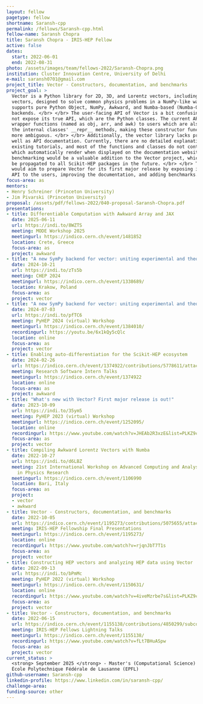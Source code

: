 ```yaml
---
layout: fellow
pagetype: fellow
shortname: Saransh-cpp
permalink: /fellows/Saransh-cpp.html
fellow-name: Saransh Chopra
title: Saransh Chopra - IRIS-HEP Fellow
active: false
dates:
  start: 2022-06-01
  end: 2022-08-31
photo: /assets/images/team/fellows-2022/Saransh-Chopra.png
institution: Cluster Innovation Centre, University of Delhi
e-mail: saransh0701@gmail.com
project_title: Vector - Constructors, documentation, and benchmarks
project_goal: >
  Vector is a Python library for 2D, 3D, and Lorentz vectors, including arrays of
  vectors, designed to solve common physics problems in a NumPy-like way. Vector currently
  supports pure Python Object, NumPy, Awkward, and Numba-based (Numba-Object, Numba-Awkward)
  backends. </br> </br> The user-facing API of Vector is a bit confusing as it does
  not expose its true API, which are the Python classes. The current API provides
  wrapper functions (named as obj, arr, and awk) to users which are also shown in
  the internal classes' __repr__ methods, making these constructor functions even
  more ambiguous. </br> </br> Additionally, the vector library lacks proper user as
  well as API documentation. Currently, there are no detailed explanations in the
  existing tutorials, and most of the functions and classes do not contain docstrings,
  which automatically render when displayed on the documentation website. Furthermore,
  benchmarking would be a valuable addition to the Vector project, which could then
  be propagated to all Scikit-HEP packages in the future. </br> </br> This project
  would aim to prepare Vector for its first major release by exposing its internal
  API to the users, improving the documentation, and adding benchmarks.
focus-area: as
mentors:
- Henry Schreiner (Princeton University)
- Jim Pivarski (Princeton University)
proposal: /assets/pdf/fellows-2022/040-proposal-Saransh-Chopra.pdf
presentations:
- title: Differentiable Computation with Awkward Array and JAX
  date: 2025-06-11
  url: https://indi.to/8WZTS
  meeting: MODE Workshop 2025
  meetingurl: https://indico.cern.ch/event/1481852
  location: Crete, Greece
  focus-area: as
  project: awkward
- title: "A new SymPy backend for vector: uniting experimental and theoretical physicists"
  date: 2024-10-21
  url: https://indi.to/zTs5b
  meeting: CHEP 2024
  meetingurl: https://indico.cern.ch/event/1338689/
  location: Krakow, Poland
  focus-area: as
  project: vector
- title: "A new SymPy backend for vector: uniting experimental and theoretical physicists"
  date: 2024-07-03
  url: https://indi.to/pfTC6
  meeting: PyHEP 2024 (virtual) Workshop
  meetingurl: https://indico.cern.ch/event/1384010/
  recordingurl: https://youtu.be/6x1kQy5cQlc
  location: online
  focus-area: as
  project: vector
- title: Enabling auto-differentiation for the Scikit-HEP ecosystem
  date: 2024-02-26
  url: https://indico.cern.ch/event/1374922/contributions/5778611/attachments/2807131/4900286/autodiff-for-scikithep.pdf
  meeting: Research Software Intern Talks
  meetingurl: https://indico.cern.ch/event/1374922
  location: online
  focus-area: as
  project: awkward
- title: "What's new with Vector? First major release is out!"
  date: 2023-10-09
  url: https://indi.to/35ym5
  meeting: PyHEP 2023 (virtual) Workshop
  meetingurl: https://indico.cern.ch/event/1252095/
  location: online
  recordingurl: https://www.youtube.com/watch?v=JHEAb2R3xzE&list=PLKZ9c4ONm-VlAorAG8kR09ZqhMfHiH2LJ&index=11
  focus-area: as
  project: vector
- title: Compiling Awkward Lorentz Vectors with Numba
  date: 2022-10-27
  url: https://indi.to/d6LBZ
  meeting: 21st International Workshop on Advanced Computing and Analysis Techniques
    in Physics Research
  meetingurl: https://indico.cern.ch/event/1106990
  location: Bari, Italy
  focus-area: as
  project:
  - vector
  - awkward
- title: Vector - Constructors, documentation, and benchmarks
  date: 2022-10-05
  url: https://indico.cern.ch/event/1195273/contributions/5075655/attachments/2522735/4338115/IRIS-HEP%20final%20presentation%20-%20Saransh%20Chopra.pdf
  meeting: IRIS-HEP Fellowship Final Presentations
  meetingurl: https://indico.cern.ch/event/1195273/
  location: online
  recordingurl: https://www.youtube.com/watch?v=rjqnJbT7T1s
  focus-area: as
  project: vector
- title: Constructing HEP vectors and analyzing HEP data using Vector
  date: 2022-09-13
  url: https://indi.to/bPmMc
  meeting: PyHEP 2022 (virtual) Workshop
  meetingurl: https://indico.cern.ch/event/1150631/
  location: online
  recordingurl: https://www.youtube.com/watch?v=4iveMzrbe7s&list=PLKZ9c4ONm-VkohKG-skzEG_gklMaSgaO7&index=14
  focus-area: as
  project: vector
- title: Vector - Constructors, documentation, and benchmarks
  date: 2022-06-15
  url: https://indico.cern.ch/event/1155138/contributions/4850299/subcontributions/385059/attachments/2463404/4223807/Saransh-Chopra.pdf
  meeting: IRIS-HEP Fellows Lightning Talks
  meetingurl: https://indico.cern.ch/event/1155138/
  recordingurl: https://www.youtube.com/watch?v=fLt7BHuASpw
  focus-area: as
  project: vector
current_status: >
  <strong> September 2025 </strong> - Master's (Computational Science) student at
  École Polytechnique Fédérale de Lausanne (EPFL)
github-username: Saransh-cpp
linkedin-profile: https://www.linkedin.com/in/saransh-cpp/
challenge-area:
funding-source: other
---
```

